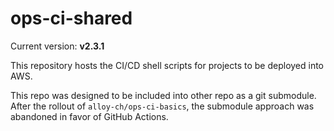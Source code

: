 # ops-ci-shared

Current version: **v2.3.1**

This repository hosts the CI/CD shell scripts for projects to be deployed into AWS.

This repo was designed to be included into other repo as a git submodule.
After the rollout of `alloy-ch/ops-ci-basics`, the submodule approach was abandoned in favor of GitHub Actions.
